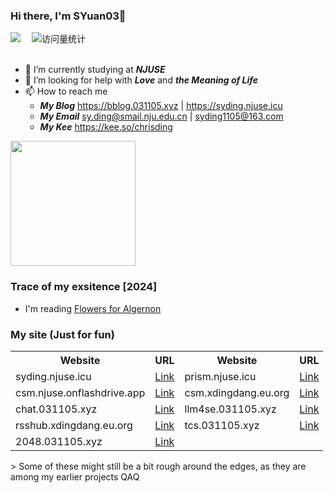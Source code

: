 ### Hi there, I'm SYuan03👋
<div>
  <a href="https://space.bilibili.com/1890244370/"><img src="https://img.shields.io/badge/Bilibili-B站-ff69b4" /></a>&emsp;
  <!-- visitor statistics logo 访问量统计徽标 -->
  <img src="https://komarev.com/ghpvc/?username=SYuan03&label=Views&color=0e75b6&style=flat" alt="访问量统计" />
</div>

<div>&nbsp;</div>

- 🔭 I’m currently studying at _**NJUSE**_
- 🤔 I’m looking for help with _**Love**_ and _**the Meaning of Life**_
- 📫 How to reach me
  - _**My Blog**_ https://bblog.031105.xyz | https://syding.njuse.icu
  - _**My Email**_ sy.ding@smail.nju.edu.cn | syding1105@163.com
  - _**My Kee**_ https://kee.so/chrisding

<!-- <div align="left"> <img height="200px" src="https://github-readme-stats.vercel.app/api?username=SYuan03" /> </div> -->
<div align="left"> 
  <img height="200px" src="https://github-readme-stats.vercel.app/api?username=SYuan03&show_icons=true&line_height=21&theme=tokyonight" /> 
</div>

### Trace of my exsitence [2024]
* I'm reading [Flowers for Algernon](https://book.douban.com/subject/26362836/)

### My site (Just for fun)
<table style="width:500px">
  <tr>
    <th style="width:25%">Website</th>
    <th style="width:25%">URL</th>
    <th style="width:25%">Website</th>
    <th style="width:25%">URL</th>
  </tr>
  <tr>
    <td>syding.njuse.icu</td>
    <td><a href="https://syding.njuse.icu">Link</a></td>
    <td>prism.njuse.icu</td>
    <td><a href="https://prism.njuse.icu">Link</a></td>
  </tr>
  <tr>
    <td>csm.njuse.onflashdrive.app</td>
    <td><a href="https://csm.njuse.onflashdrive.app">Link</a></td>
    <td>csm.xdingdang.eu.org</td>
    <td><a href="https://csm.xdingdang.eu.org">Link</a></td>
  </tr>
  <tr>
    <td>chat.031105.xyz</td>
    <td><a href="https://chat.031105.xyz">Link</a></td>
    <td>llm4se.031105.xyz</td>
    <td><a href="https://llm4se.031105.xyz/">Link</a></td>
  </tr>
  <tr>
    <td>rsshub.xdingdang.eu.org</td>
    <td><a href="https://rsshub.xdingdang.eu.org">Link</a></td>
    <td>tcs.031105.xyz</td>
    <td><a href="https://tcs.031105.xyz">Link</a></td>
  </tr>
  <tr>
    <td>2048.031105.xyz</td>
    <td><a href="http://2048.031105.xyz">Link</a></td>
    <td></td>
    <td></td>
  </tr>
</table>
> Some of these might still be a bit rough around the edges, as they are among my earlier projects QAQ
